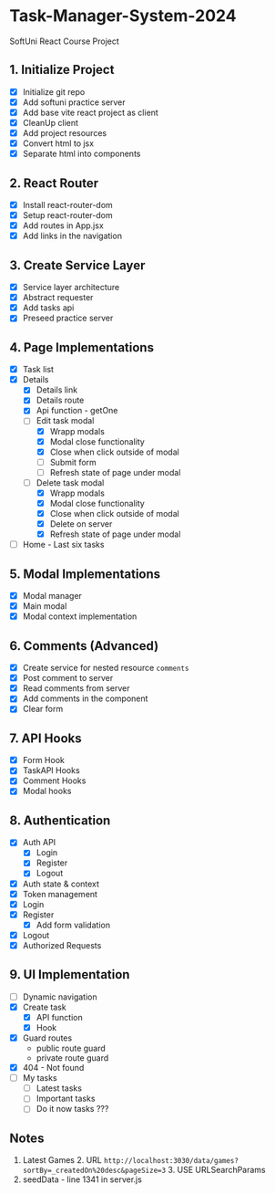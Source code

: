 # Task-Manager-System-2024
SoftUni React Course Project

## 1. Initialize Project
- [x] Initialize git repo
- [x] Add softuni practice server
- [x] Add base vite react project as client
- [x] CleanUp client
- [x] Add project resources
- [x] Convert html to jsx
- [x] Separate html into components
## 2. React Router
- [x] Install react-router-dom
- [x] Setup react-router-dom
- [x] Add routes in App.jsx
- [x] Add links in the navigation
## 3. Create Service Layer
- [x] Service layer architecture
- [x] Abstract requester
- [x] Add tasks api
- [x] Preseed practice server
## 4. Page Implementations
- [x] Task list
- [x] Details
  - [x] Details link
  - [x] Details route
  - [x] Api function - getOne
  - [ ] Edit task modal
    - [x] Wrapp modals
    - [x] Modal close functionality
    - [x] Close when click outside of modal
    - [ ] Submit form
    - [ ] Refresh state of page under modal
  - [ ] Delete task modal
    - [x] Wrapp modals
    - [x] Modal close functionality
    - [x] Close when click outside of modal
    - [x] Delete on server
    - [x] Refresh state of page under modal
- [ ] Home - Last six tasks
## 5. Modal Implementations
  - [x] Modal manager
  - [x] Main modal
  - [x] Modal context implementation
## 6. Comments (Advanced)
- [x] Create service for nested resource `comments`
- [x] Post comment to server
- [x] Read comments from server
- [x] Add comments in the component
- [x] Clear form
## 7. API Hooks
- [x] Form Hook
- [x] TaskAPI Hooks
- [x] Comment Hooks
- [x] Modal hooks
## 8. Authentication
- [x] Auth API
  - [x] Login
  - [x] Register
  - [x] Logout
- [x] Auth state & context
- [x] Token management
- [x] Login
- [x] Register
  - [x] Add form validation
- [x] Logout
- [x] Authorized Requests
## 9. UI Implementation 
- [ ] Dynamic navigation
- [x] Create task
  - [x] API function
  - [x] Hook
- [x] Guard routes
  - public route guard
  - private route guard
- [x] 404 - Not found
- [ ] My tasks 
    - [ ] Latest tasks
    - [ ] Important tasks
    - [ ] Do it now tasks
    ???
## Notes
  1. Latest Games
     2. URL `http://localhost:3030/data/games?sortBy=_createdOn%20desc&pageSize=3`
     3. USE URLSearchParams
  2. seedData - line 1341 in server.js